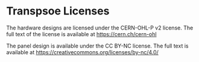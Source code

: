 # Transpsoe Licenses

The hardware designs are licensed under the CERN-OHL-P v2 license. The full text of the license is available at https://cern.ch/cern-ohl

The panel design is available under the CC BY-NC license. The full text is available at https://creativecommons.org/licenses/by-nc/4.0/
